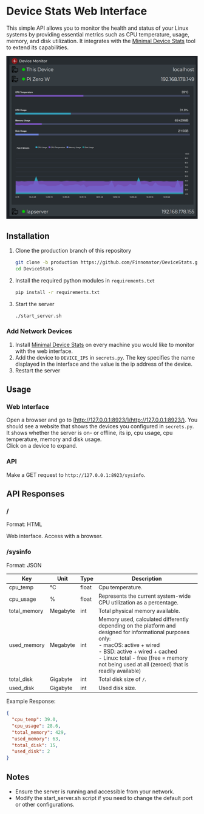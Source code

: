 # Device Stats Web Interface

This simple API allows you to monitor the health and status of your Linux systems by providing essential metrics such as
CPU temperature, usage, memory, and disk utilization.
It integrates with the [Minimal Device Stats](https://github.com/Finnomator/MinimalDeviceStats) tool to extend its capabilities.

![Screenshot Webinterface.png](imgs/ScreenshotWebinterface.png)

## Installation

1. Clone the production branch of this repository
    ```sh
    git clone -b production https://github.com/Finnomator/DeviceStats.git
    cd DeviceStats
    ```
2. Install the required python modules in `requirements.txt`
   ```sh
   pip install -r requirements.txt
   ```
3. Start the server
   ```sh
   ./start_server.sh
   ```

### Add Network Devices

1. Install [Minimal Device Stats](https://github.com/Finnomator/MinimalDeviceStats) on every machine you would like to
   monitor with the web interface.
2. Add the device to `DEVICE_IPS` in `secrets.py`. The key specifies the name displayed in the interface and the value
   is the ip address of the device.
3. Restart the server

## Usage

### Web Interface

Open a browser and go to [http://127.0.0.1:8923/](http://127.0.0.1:8923/).
You should see a website that shows the devices you configured in `secrets.py`.  
It shows whether the server is on- or offline, its ip, cpu usage, cpu temperature, memory and disk usage.  
Click on a device to expand.

### API

Make a GET request to `http://127.0.0.1:8923/sysinfo`.

## API Responses

### /

Format: HTML

Web interface. Access with a browser.

### /sysinfo

Format: JSON

| Key          | Unit     | Type  | Description                                                                                                                                                                                                                                                                      |
|--------------|----------|-------|----------------------------------------------------------------------------------------------------------------------------------------------------------------------------------------------------------------------------------------------------------------------------------|
| cpu_temp     | °C       | float | Cpu temperature.                                                                                                                                                                                                                                                                 |
| cpu_usage    | %        | float | Represents the current system-wide CPU utilization as a percentage.                                                                                                                                                                                                              |
| total_memory | Megabyte | int   | Total physical memory available.                                                                                                                                                                                                                                                 |
| used_memory  | Megabyte | int   | Memory used, calculated differently depending on the platform and designed for informational purposes only: <br/>- macOS: active + wired <br/>- BSD: active + wired + cached <br/>- Linux: total - free (free = memory not being used at all (zeroed) that is readily available) |
| total_disk   | Gigabyte | int   | Total disk size of `/`.                                                                                                                                                                                                                                                          |
| used_disk    | Gigabyte | int   | Used disk size.                                                                                                                                                                                                                                                                  |

Example Response:

```json
{
  "cpu_temp": 39.0,
  "cpu_usage": 28.6,
  "total_memory": 429,
  "used_memory": 63,
  "total_disk": 15,
  "used_disk": 2
}
```

## Notes

- Ensure the server is running and accessible from your network.
- Modify the start_server.sh script if you need to change the default port or other configurations.